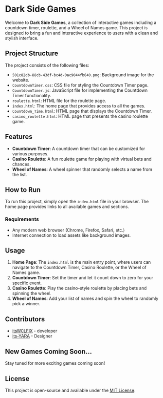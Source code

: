 # Dark Side Games

Welcome to **Dark Side Games**, a collection of interactive games including a countdown timer, roulette, and a Wheel of Names game. This project is designed to bring a fun and interactive experience to users with a clean and stylish interface.

## Project Structure

The project consists of the following files:

- `501c82db-88cb-43df-bc4d-0ac9044fb640.png`: Background image for the website.
- `CountdownTimer.css`: CSS file for styling the Countdown Timer page.
- `CountdownTimer.js`: JavaScript file for implementing the Countdown Timer functionality.
- `roulette.html`: HTML file for the roulette page.
- `index.html`: The home page that provides access to all the games.
- `Countdown_Time.html`: HTML page that displays the Countdown Timer.
- `casino_roulette.html`: HTML page that presents the casino roulette game.

## Features

- **Countdown Timer**: A countdown timer that can be customized for various purposes.
- **Casino Roulette**: A fun roulette game for playing with virtual bets and chances.
- **Wheel of Names**: A wheel spinner that randomly selects a name from the list.

## How to Run

To run this project, simply open the `index.html` file in your browser. The home page provides links to all available games and sections.

### Requirements

- Any modern web browser (Chrome, Firefox, Safari, etc.)
- Internet connection to load assets like background images.

## Usage

1. **Home Page**: The `index.html` is the main entry point, where users can navigate to the Countdown Timer, Casino Roulette, or the Wheel of Names game.
2. **Countdown Timer**: Set the timer and let it count down to zero for your specific event.
3. **Casino Roulette**: Play the casino-style roulette by placing bets and spinning the wheel.
4. **Wheel of Names**: Add your list of names and spin the wheel to randomly pick a winner.

## Contributors

- [itsW0LFIX](https://github.com/itsW0LFIX) - developer
- [its-YARA](https://github.com/its-YARA) - Designer

## New Games Coming Soon...

Stay tuned for more exciting games coming soon!

## License

This project is open-source and available under the [MIT License](LICENSE).
